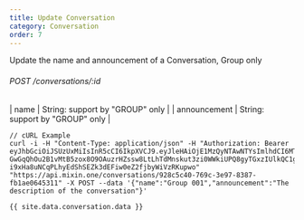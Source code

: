 ```yaml
---
title: Update Conversation
category: Conversation
order: 7
---
```


Update the name and announcement of a Conversation, Group only

###### POST /conversations/:id

| name | String: support by "GROUP" only |
| announcement | String: support by "GROUP" only |

```
// cURL Example
curl -i -H "Content-Type: application/json" -H "Authorization: Bearer eyJhbGciOiJSUzUxMiIsInR5cCI6IkpXVCJ9.eyJleHAiOjE1MzQyNTAwNTYsImlhdCI6MTUyNjQ3NDA1NiwianRpIjoiMmUyMTFmMmQtOTNmZC00ODBiLWIxMDctZGNmMzg3NTZmZDdhIiwic2lkIjoiMTM4NDMyNmQtMTQzNi00NWI2LWI3NGQtY2ZhNjNkNDM2ZmRmIiwic2lnIjoiODZhMWYxMmFhYjQ0MGE5NmM3NWM1NmY2ZDI2Mzk3NTIxNWJlZDE2YjI4YmYxZTk4MTc4NGRjODVhNzc2M2I2OSIsInVpZCI6IjhkY2Y4MjNkLTllYjMtNGRhMi04NzM0LWYwYWFkNTBjMGRhNiJ9.b8jI-GwGqQhOu2B1vMtB5zox8O9OAuzrHZssw8LtLhTdMnskut3zi0WWkiUPQ8gyTGxzIUlkQC1gFOR0Ul4adZHaGGQ9T77RQecpEnDBGA26zdWCn2IygKDCjOEO-i9xHa8uNCqPLhyEdShSEZk3dEFiw0eZ2fjbyWiVzRKupwo" "https://api.mixin.one/conversations/928c5c40-769c-3e97-8387-fb1ae0645311" -X POST --data '{"name":"Group 001","announcement":"The description of the conversation"}'
```

```
{{ site.data.conversation.data }}
```
